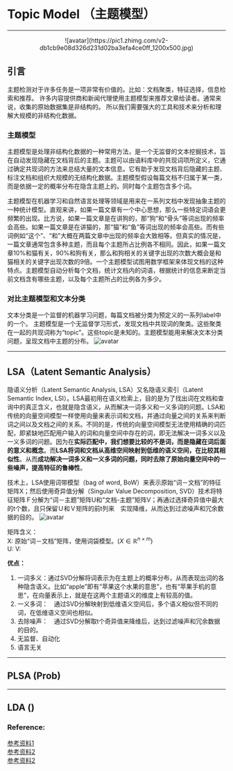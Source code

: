 # **Topic Model （主题模型）**
***
<center>![avatar](https://pic1.zhimg.com/v2-db1cb9e08d326d231d02ba3efa4ce0ff_1200x500.jpg)</center>

## 引言
主题检测对于许多任务是一项非常有价值的。比如：文档聚类，特征选择，信息检索和推荐。
许多内容提供商和新闻代理使用主题模型来推荐文章给读者。通常来说，收集的原始数据集是非结构的。
所以我们需要强大的工具和技术来分析和理解大规模的非结构化数据。

### 主题模型
主题模型是处理非结构化数据的一种常用方法，是一个无监督的文本挖掘技术，旨在自动发现隐藏在文档背后的主题。主题可以由语料库中的共现词项所定义，它通过确定共现词的方法来总结大量的文本信息。它有助于发现文档背后隐藏的主题、标注文档和组织大规模的无结构化数据。主题模型假设每篇文档不归属于某一类，而是依据一定的概率分布在隐含主题上的。同时每个主题包含多个词。

主题模型在机器学习和自然语言处理等领域是用来在一系列文档中发现抽象主题的一种统计模型。直观来讲，如果一篇文章有一个中心思想，那么一些特定词语会更频繁的出现。比方说，如果一篇文章是在讲狗的，那“狗”和“骨头”等词出现的频率会高些。如果一篇文章是在讲猫的，那“猫”和“鱼”等词出现的频率会高些。而有些词例如“这个”、“和”大概在两篇文章中出现的频率会大致相等。但真实的情况是，一篇文章通常包含多种主题，而且每个主题所占比例各不相同。因此，如果一篇文章10%和猫有关，90%和狗有关，那么和狗相关的关键字出现的次数大概会是和猫相关的关键字出现次数的9倍。一个主题模型试图用数学框架来体现文档的这种特点。主题模型自动分析每个文档，统计文档内的词语，根据统计的信息来断定当前文档含有哪些主题，以及每个主题所占的比例各为多少。

### 对比主题模型和文本分类
文本分类是一个监督的机器学习问题，每篇文档被分类为预定义的一系列label中的一个。
主题模型是一个无监督学习形式，发现文档中共现词的聚类。这些聚类在一起的共现词称为“topic”。这些topic是未知的。主题模型能用来解决文本分类问题，呈现文档中主题的分布。
![avatar](https://res.cloudinary.com/dyd911kmh/image/upload/f_auto,q_auto:best/v1538411402/image2_ndnai9.png)


***
## LSA（Latent Semantic Analysis）
隐语义分析（Latent Semantic Analysis, LSA）又名隐语义索引（Latent Semantic Index, LSI）。LSA最初用在语义检索上，目的是为了找出词在文档和查询中的真正含义，也就是隐含语义，从而解决一词多义和一义多词的问题。LSA和传统的向量空间模型一样使用向量来表示词和文档，并通过向量之间的关系来判断词之间以及文档之间的关系。不同的是，传统的向量空间模型无法使用精确的词匹配，即紧缺地匹配用户输入的词和向量空间中存在的词，即无法解决一词多义以及一义多词的问题。因为在**实际匹配中，我们想要比较的不是词，而是隐藏在词后面的意义和概念**。而**LSA将词和文档从高维空间映射到低维的语义空间，在比较其相似性**。从而**成功解决一词多义和一义多词的问题，同时去除了原始向量空间中的一些噪声，提高特征的鲁棒性**。  

技术上，LSA使用词带模型（bag of word, BoW）来表示原始“词－文档”的特征矩阵X；然后使用奇异值分解（Singular Value Decomposition, SVD）技术将特征矩阵Ｆ分解为“词－主题”矩阵U和“文档-主题”矩阵V；再通过选择奇异值中最大的t个数，且只保留Ｕ和Ｖ矩阵的前t列来　实现降维，从而达到过滤噪声和冗余数据的目的。
![avatar](https://seanlee97.github.io/images/posts/svd/lsa.png)

矩阵含义：  
X: 原始“词－文档”矩阵，使用词袋模型。($X \in \mathbb{R}^{n\times m}$)  
U:
V:

**优点：**  

1. 一词多义：通过SVD分解将词表示为在主题上的概率分布，从而表现出词的各种隐含语义。比如“apple”即有“苹果这个水果的意思”，也有“苹果手机的意思”，在向量表示上，就是在这两个主题语义的维度上有较高的值。
2. 一义多词：　通过SVD分解映射到低维语义空间后，多个语义相似但不同的词，在低维语义空间也相似。
3. 去除噪声：　通过SVD分解取t个奇异值来降维后，达到过滤噪声和冗余数据的目的。
4. 无监督、自动化
5. 语言无关  

***
## PLSA (Prob)

***
## LDA ()


### Reference:
[参考资料1](https://www.datacamp.com/community/tutorials/discovering-hidden-topics-python#comments)  
[参考资料2](https://zhuanlan.zhihu.com/p/23034092)  
[参考资料2](https://blog.csdn.net/KIDGIN7439/article/details/69831490)